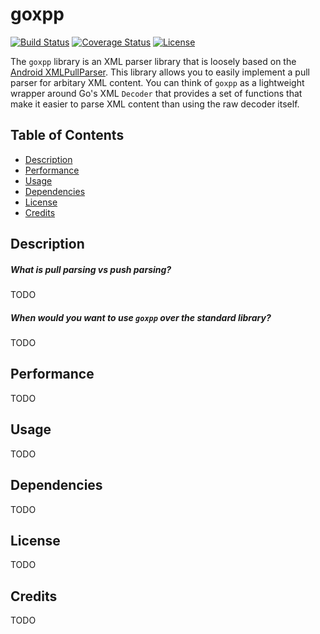 # goxpp

[![Build Status](https://travis-ci.org/mmcdole/goxpp.svg?branch=master)](https://travis-ci.org/mmcdole/goxpp) [![Coverage Status](https://coveralls.io/repos/github/mmcdole/goxpp/badge.svg?branch=master)](https://coveralls.io/github/mmcdole/goxpp?branch=master) [![License](http://img.shields.io/:license-mit-blue.svg)](http://doge.mit-license.org)

The `goxpp` library is an XML parser library that is loosely based on the [Android XMLPullParser](http://developer.android.com/reference/org/xmlpull/v1/XmlPullParser.html).  This library allows you to easily implement a pull parser for arbitary XML content.  You can think of `goxpp` as a lightweight wrapper around Go's XML `Decoder` that provides a set of functions that make it easier to parse XML content than using the raw decoder itself.

## Table of Contents
- [Description](#description)
- [Performance](#performance)
- [Usage](#usage)
- [Dependencies](#dependencies)
- [License](#license)
- [Credits](#credits)

## Description

##### What is pull parsing vs push parsing?

TODO

##### When would you want to use `goxpp` over the standard library?

TODO

## Performance

TODO

## Usage

TODO

## Dependencies

TODO

## License

TODO

## Credits

TODO
